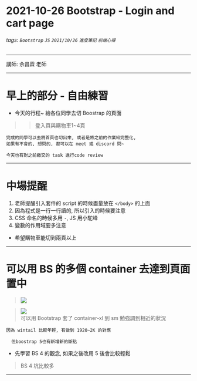 # 2021-10-26 Bootstrap - Login and cart page   
###### tags: `Bootstrap` `JS` `2021/10/26` `進度筆記` `前端心得`  
---

講師: 佘昌霖 老師   

---

# 早上的部分 - 自由練習  


* 今天的行程~ 給各位同學去切 Boostrap 的頁面   
>> 登入頁與購物車1~4頁   
```
完成的同學可以去將首頁也切出來, 或者是將之前的作業給完整化, 
如果有不會的, 想問的, 都可以在 meet 或 discord 問~

今天也有對之前繳交的 task 進行code review  

```

---

# 中場提醒  

1. 老師提醒引入套件的 script 的時候盡量放在 ``</body>`` 的上面    
2. 因為程式是一行一行讀的, 所以引入的時候要注意   
3. CSS 命名的時候多用 `-`, JS 用小駝峰  
4. 變數的作用域要多注意   

- 希望購物車能切到兩頁以上  

---

# 可以用 BS 的多個 container 去達到頁面置中  

> ![](https://i.imgur.com/dQwdRsE.png)   

> ![](https://i.imgur.com/gA6A1Jn.png)  
> 可以用 Bootstrap 套了 container-xl 到 sm 勉強調到相近的狀況  
> 

```
因為 wintail 比較年輕, 有做到 1920~2K 的對應
    
  但boostrap 5也有新增新的斷點

```

- 先學習 BS 4 的觀念, 如果之後改用 5 後會比較輕鬆  
> BS 4 坑比較多   

----